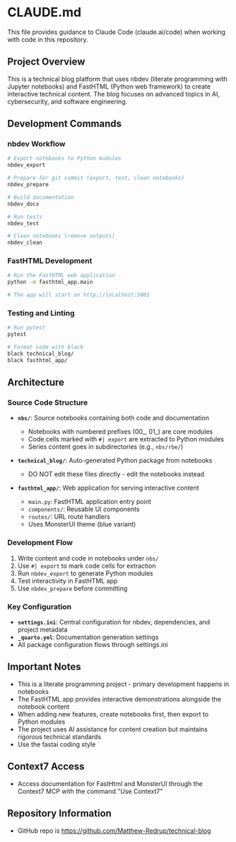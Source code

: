 # CLAUDE.md

This file provides guidance to Claude Code (claude.ai/code) when working with code in this repository.

## Project Overview

This is a technical blog platform that uses nbdev (literate programming with Jupyter notebooks) and FastHTML (Python web framework) to create interactive technical content. The blog focuses on advanced topics in AI, cybersecurity, and software engineering.

## Development Commands

### nbdev Workflow
```bash
# Export notebooks to Python modules
nbdev_export

# Prepare for git commit (export, test, clean notebooks)
nbdev_prepare

# Build documentation
nbdev_docs

# Run tests
nbdev_test

# Clean notebooks (remove outputs)
nbdev_clean
```

### FastHTML Development
```bash
# Run the FastHTML web application
python -m fasthtml_app.main

# The app will start on http://localhost:5001
```

### Testing and Linting
```bash
# Run pytest
pytest

# Format code with black
black technical_blog/
black fasthtml_app/
```

## Architecture

### Source Code Structure
- **`nbs/`**: Source notebooks containing both code and documentation
  - Notebooks with numbered prefixes (00_, 01_) are core modules
  - Code cells marked with `#| export` are extracted to Python modules
  - Series content goes in subdirectories (e.g., `nbs/rbe/`)

- **`technical_blog/`**: Auto-generated Python package from notebooks
  - DO NOT edit these files directly - edit the notebooks instead

- **`fasthtml_app/`**: Web application for serving interactive content
  - `main.py`: FastHTML application entry point
  - `components/`: Reusable UI components
  - `routes/`: URL route handlers
  - Uses MonsterUI theme (blue variant)

### Development Flow
1. Write content and code in notebooks under `nbs/`
2. Use `#| export` to mark code cells for extraction
3. Run `nbdev_export` to generate Python modules
4. Test interactivity in FastHTML app
5. Use `nbdev_prepare` before committing

### Key Configuration
- **`settings.ini`**: Central configuration for nbdev, dependencies, and project metadata
- **`_quarto.yml`**: Documentation generation settings
- All package configuration flows through settings.ini

## Important Notes
- This is a literate programming project - primary development happens in notebooks
- The FastHTML app provides interactive demonstrations alongside the notebook content
- When adding new features, create notebooks first, then export to Python modules
- The project uses AI assistance for content creation but maintains rigorous technical standards
- Use the fastai coding style

## Context7 Access
- Access documentation for FastHtml and MonsterUI through the Context7 MCP with the command "Use Context7"

## Repository Information
- GitHub repo is https://github.com/Matthew-Redrup/technical-blog